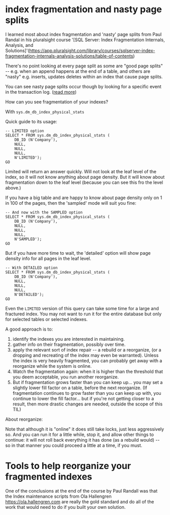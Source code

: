 # index fragmentation and nasty page splits


I learned most about index fragmentation and 'nasty' page splits from Paul Randal in his pluralsight course '[SQL Server: Index Fragmentation Internals, Analysis, and Solutions]'(https://app.pluralsight.com/library/courses/sqlserver-index-fragmentation-internals-analysis-solutions/table-of-contents)

There's no point looking at every page split as some are "good page splits" -- e.g. when an append happens at the end of a table, and others are "nasty" e.g. inserts, updates deletes within an index that cause page splits.

You can see nasty page splits occur though by looking for a specific event in the transaction log. ([read more](https://www.sqlskills.com/blogs/paul/tracking-page-splits-using-the-transaction-log/))

How can you see fragmentation of your indexes?

With `sys.dm_db_index_physical_stats`

Quick guide to its usage:


	-- LIMITED option
	SELECT * FROM sys.dm_db_index_physical_stats (
		DB_ID (N'Company'),
		NULL,
		NULL,
		NULL,
		N'LIMITED');
	GO

Limited will return an answer quickly. Will not look at the leaf level of the index, so it will not know anything about page density. But it will know about fragmentation down to the leaf level (because you can see this fro the level above.)


If you have a big table and are happy to know about page density only on 1 in 100 of the pages, then the 'sampled' mode will suit you fine:



	-- And now with the SAMPLED option
	SELECT * FROM sys.dm_db_index_physical_stats (
		DB_ID (N'Company'),
		NULL,
		NULL,
		NULL,
		N'SAMPLED');
	GO


But if you have more time to wait, the 'detailed' option will show page density info for all pages in the leaf level.

	-- With DETAILED option
	SELECT * FROM sys.dm_db_index_physical_stats (
		DB_ID (N'Company'),
		NULL,
		NULL,
		NULL,
		N'DETAILED');
	GO


Even the `LIMITED` version of this query can take some time for a large and fractured index. You may not want to run it for the entire database but only for selected tables or selected indexes.

A good approach is to:

1. identify the indexes you are interested in maintaining.
2. gather info on their fragmentation, possibly over time.
3. apply the relevant sort of index repair -- a rebuild or a reorganize, (or a dropping and recreating of the index may even be warranted). Unless the index is very heavily fragmented, you can probably get away with a reorganize while the system is online.
4. Watch the fragmentation again: when it is higher than the threshold that you deem acceptable, you run another reorganize.
5. But if fragmentation grows faster than you can keep up... you may set a slightly lower fill factor on a table, before the next reorganize. (If fragmentation continues to grow faster than you can keep up with, you continue to lower the fill factor... but if you're not getting closer to a result, then more drastic changes are needed, outside the scope of this TIL)

About reorganize:

Note that although it is "online" it does still take locks, just less aggressively so. And you can run it for a little while, stop it, and allow other things to continue: it will not roll back everything it has done (as a rebuild would) -- so in that manner you could proceed a little at a time, if you must.


# Tools to help reorganize your fragmented indexes

One of the conclusions at the end of the course by Paul Randall was that the Index maintenance scripts from Ola Hallengren https://ola.hallengren.com are really the gold standard and do all of the work that would need to do if you built your own solution.

